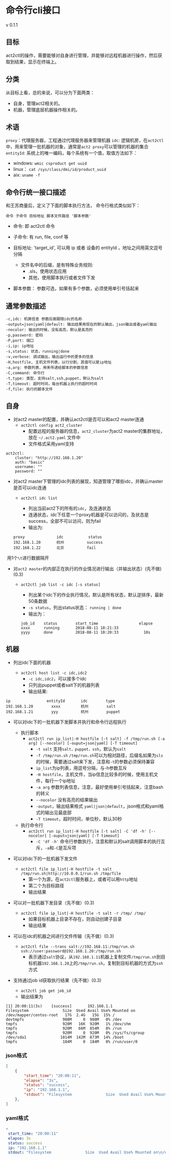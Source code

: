 # 命令行cli接口

v 0.1.1



## 目标

act2ctl的操作，需要能够对自身进行管理，并能够对远程机器进行操作，然后获取到结果，显示在终端上。



## 分类

从目标上看，总的来说，可以分为下面两类：

- 自身，管理act2相关的。
- 机器，管理底层机器操作相关的。



## 术语

`proxy`：代理服务器，工程通过代理服务器来管理机器
`idc`: 逻辑机房，在`act2ctl`中，用来管理一批机器的对象，通常是`act2 proxy`可以管理的机器的集合
`entityId`: 系统上的唯一编码，每个系统有一个值，取值方法如下：

* windows: `wmic csproduct get uuid`
* linux： `cat /sys/class/dmi/id/product_uuid`
* aix: `uname -f`



## 命令行统一接口描述

和王苏商量后，定义了下面的脚本执行方法， 命令行格式类似如下：

```
命令 子命令 目标地址 脚本文件路径 '脚本参数'
```

- 命令: 即 act2ctl 命令
- 子命令: 有 run, file, conf 等
- 目标地址: 'target_id', 可以用 ip 或者 设备的 entityId ，地址之间用英文逗号分隔
  - 文件名中的后缀，是有特殊业务规则:
    - .sls，使用状态应用
    - 其他，使用脚本执行或者文件下发

- 脚本参数：
  参数可选，如果有多个参数，必须使用单引号括起来



## 通常参数描述

```
-c,idc: 机房信息 参数后面跟随idc的名称
-output=json|yaml|default: 输出结果用现在的默认输出，json输出或者yaml输出
-nocolor: 输出的时候，没有高亮，默认是高亮的
-p,password: 密码
-P,port: 端口
-i,ip: ip地址
-s,status: 状态，running|done
-v,verbose: 调试输出，输出运行中的更多的信息
-H,hostfile, 主机文件列表，以行分割，其值可以是ip地址
-a,arg: 参数列表，用来传递给脚本的参数信息
-C,command: 命令行
-t,type: 类型，支持salt,ssh,puppet，默认为salt
-T,timeout: 超时时间，每台机器上执行的超时时间
-f,file: 执行的脚本文件
```



## 自身

- 对act2 master的配置，并确认act2ctl是否可以和act2 master连通
    * `act2ctl config act2_cluster`
      - 配置远程的服务器的信息，`act2_cluster`为act2 master的集群地址，放在 `~/.act2.yaml` 文件中
      - 文件格式采用yaml支持
```
act2ctl:
    cluster: "http://192.168.1.20"
    auth: "basic"
    username: ""
    password: ""
```


- 对act2 master下管理的idc列表的展现，知道管理了哪些idc，并确认master是否可以idc连通
    * `act2ctl idc list`

      - 列出当前act2下的所有的`idc`，及连通状态
      - 连通状态，idc下任意一个proxy机器是可以访问的，及状态是success，全部不可以访问，则为fail
      - 输出为:  
  ```
  proxy              idc           status 
  192.168.1.20       杭州          success
  192.168.1.22       北京          fail
  ```
​		用1个`\t`进行数据隔开

- 对`act2 master`的内部正在执行的作业情况进行输出（并输出状态）(先不做)(0.3)
    * `act2ctl job list -c idc [-s status]`

      - 列出某个idc下的作业执行情况，默认是所有状态，默认逆排序，最新50条数据
      - `-s status`，列出status状态： `running | done`
      - 输出为：
      ```
      job_id    status        start_time                  elapse
      xxxx      running       2018-08-11 10:21:33           
      yyyy      done          2018-08-11 10:20:33           10s
      ```



## 机器

- 列出idc下面的机器

  - `act2ctl host list -c idc,idc2`
    - `-c idc,idc2`，可以接多个idc
    - 只列出puppet或者salt下的机器列表
    - 输出结果:

```
ip				  entityId		 idc		type
192.168.1.20		xxxx	     杭州		   salt
192.168.1.21		yyy	         杭州        puppet
```




- 可以对idc下的一批机器下发脚本并执行和命令行远程执行

    - 执行脚本
        - `act2ctl run ip_list|-H hostfile [-t salt] -f /tmp/run.sh [-a arg] [--nocolor] [-ouput=json|yaml] [-T timeout]` 
            - `-t salt` 支持`salt，puppet，ssh`，默认为`salt`
            - `-f /tmp/run.sh` `/tmp/run.sh`可以为相对路径，后缀名如果为`sls`的时候，需要通过salt来下发，注意和`-t`的参数必须保持兼容
            - `ip_list`为ip列表，用逗号分隔，与-h参数互斥
            - `-H hostfile`，主机文件，当ip信息比较多的时候，使用主机文件，每行一个ip地址
            - `-a arg` 参数列表信息，注意，最好使用单引号括起来，注意bash的转义
            - `--nocolor` 没有高亮的结果输出
            - `-output`，输出结果格式 `yaml|json|default`，json格式和yaml格式的输出见最底部
            - `-T timeout`，超时时间，单位秒，默认30秒
    - 执行命令行
        - `act2ctl run ip_list|-H hostfile [-t salt] -C 'df -h' [--nocolor] [-ouput=json|yaml] [-T timeout]` 
            - `-C 'df -h'` 命令行参数执行，注意和默认的salt调用脚本的执行互斥，`-a`和`-C`是互斥项

- 可以对idc下的一批机器下发文件

    * `act2ctl file ip_list|-H hostfile -t salt /tmp/run.sh|http://10.0.0.1/run.sh /tmp/file`
      * 第一个为源，在`act2ctl`服务器上，或者可以用`http`地址
      * 第二个为目标路径
      * 输出结果

- 可以对一批机器下发目录（先不做）(0.3)
  * `act2ctl file ip_list|-H hostfile -t salt -r /tmp/ /tmp/`
    * 如果目标机器上目录不存在，则自动创建子目录
    * 输出结果

- 可以在idc的机器之间进行文件传输（先不做）(0.3)

    * `act2ctl file --trans salt://192.168.11:/tmp/run.sh ssh://user:password@192.168.1.20:/tmp/run.sh`
      * 表示通过`salt`协议，从`192.168.1.11`机器上复制文件`/tmp/run.sh`到目标机器`192.168.1.20`上的`/tmp/run.sh`，复制到目标机器的方式为`ssh`方式

- 支持通过job id获取执行结果（先不做）(0.3)
    - `act2ctl job get job_id`
    - 输出结果为
```
[1] 20:00:11(3s)	[success]		192.168.1.1 
Filesystem               Size  Used Avail Use% Mounted on
/dev/mapper/centos-root   17G  2.4G   15G  15% /
devtmpfs                 908M     0  908M   0% /dev
tmpfs                    920M   16K  920M   1% /dev/shm
tmpfs                    920M   66M  854M   8% /run
tmpfs                    920M     0  920M   0% /sys/fs/cgroup
/dev/sda1               1014M  142M  873M  14% /boot
tmpfs                    184M     0  184M   0% /run/user/0

```



### json格式

```json
[
    {
    	"start_time": "20:00:11",
        "elapse": "3s",
        "status": "success",
        "ip": "192.168.1.1",
        "stdout": "Filesystem               Size  Used Avail Use% Mounted on\n/dev/mapper/centos-root   17G  2.4G   15G  15% /\ndevtmpfs                 908M     0  908M   0% /dev\ntmpfs 920M   16K  920M   1% /dev/shm\ntmpfs                    920M   66M  854M   8% /run\ntmpfs                    920M     0  920M   0% /sys/fs/cgroup\n/dev/sda1 1014M  142M  873M  14% /boot\ntmpfs                    184M     0  184M   0% /run/user/0"
	},
]

```



### yaml格式

```yaml
- 
 start_time: "20:00:11"
 elapse: 3s
 status: success
 ip: "192.168.1.1"
 stdout: "Filesystem               Size  Used Avail Use% Mounted on\n/dev/mapper/centos-root   17G  2.4G   15G  15% /\ndevtmpfs                 908M     0  908M   0% /dev\ntmpfs 920M   16K  920M   1% /dev/shm\ntmpfs                    920M   66M  854M   8% /run\ntmpfs                    920M     0  920M   0% /sys/fs/cgroup\n/dev/sda1 1014M  142M  873M  14% /boot\ntmpfs                    184M     0  184M   0% /run/user/0"
```











